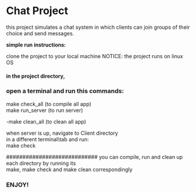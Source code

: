 # Chat Project

this project simulates a chat system
in which clients can join groups of
their choice and send messages.

**simple run instructions:**

clone the project to your local machine
NOTICE: the project runs on linux OS

#### in the project directory,
### open a terminal and run this commands:

make check_all (to compile all app)  
make run_server (to run server)
  
-make clean_all (to clean all app)  

when server is up, navigate to Client directory  
in a different terminal\tab and run:  
make check

############################
you can compile, run and clean up   
each directory by running its  
make, make check and make clean
correspondingly

### ENJOY!